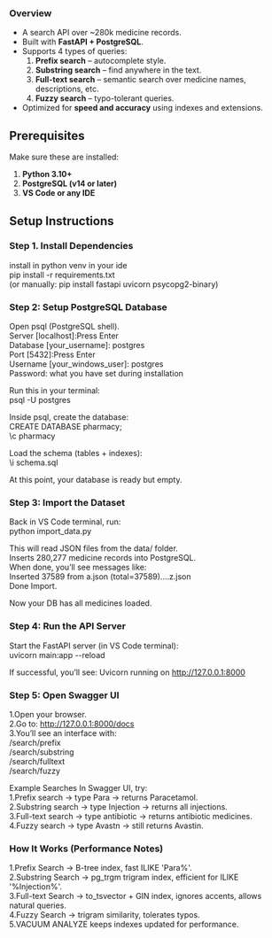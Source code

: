 ### Overview
- A search API over ~280k medicine records.  
- Built with **FastAPI + PostgreSQL**.  
- Supports 4 types of queries:
  1. **Prefix search** – autocomplete style.
  2. **Substring search** – find anywhere in the text.
  3. **Full-text search** – semantic search over medicine names, descriptions, etc.
  4. **Fuzzy search** – typo-tolerant queries.  
- Optimized for **speed and accuracy** using indexes and extensions.

## Prerequisites
Make sure these are installed:
1. **Python 3.10+**
2. **PostgreSQL (v14 or later)**
3. **VS Code or any IDE**

## Setup Instructions  
  
### Step 1. Install Dependencies  
install in python venv in your ide  
pip install -r requirements.txt  
(or manually: pip install fastapi uvicorn psycopg2-binary)  
  
### Step 2: Setup PostgreSQL Database  
Open psql (PostgreSQL shell).    
Server [localhost]:Press Enter  
Database [your_username]: postgres    
Port [5432]:Press Enter  
Username [your_windows_user]: postgres  
Password: what you have set during installation  
  
Run this in your terminal:  
psql -U postgres  
  
Inside psql, create the database:  
CREATE DATABASE pharmacy;  
\c pharmacy  
  
Load the schema (tables + indexes):  
\i schema.sql  
  
At this point, your database is ready but empty.  
  
### Step 3: Import the Dataset
Back in VS Code terminal, run:  
python import_data.py  
  
This will read JSON files from the data/ folder.  
Inserts 280,277 medicine records into PostgreSQL.  
When done, you’ll see messages like:  
Inserted 37589 from a.json (total=37589)....z.json  
Done Import.  

Now your DB has all medicines loaded.

### Step 4: Run the API Server
Start the FastAPI server (in VS Code terminal):  
uvicorn main:app --reload

If successful, you’ll see:
Uvicorn running on http://127.0.0.1:8000

### Step 5: Open Swagger UI
1.Open your browser.  
2.Go to: http://127.0.0.1:8000/docs  
3.You’ll see an interface with:  
  /search/prefix  
  /search/substring  
  /search/fulltext  
  /search/fuzzy  

Example Searches
In Swagger UI, try:  
1.Prefix search → type Para → returns Paracetamol.  
2.Substring search → type Injection → returns all injections.  
3.Full-text search → type antibiotic → returns antibiotic medicines.  
4.Fuzzy search → type Avastn → still returns Avastin.  

### How It Works (Performance Notes)
1.Prefix Search → B-tree index, fast ILIKE 'Para%'.  
2.Substring Search → pg_trgm trigram index, efficient for ILIKE '%Injection%'.  
3.Full-text Search → to_tsvector + GIN index, ignores accents, allows natural queries.  
4.Fuzzy Search → trigram similarity, tolerates typos.  
5.VACUUM ANALYZE keeps indexes updated for performance.  



